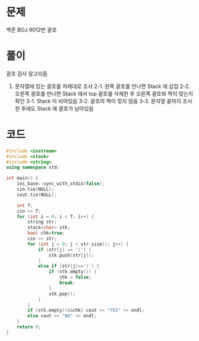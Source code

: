 # 문제
백준 BOJ 9012번 괄호
# 풀이
괄호 검사 알고리즘
1. 문자열에 있는 괄호를 차례대로 조사
2-1. 왼쪽 괄호를 만나면 Stack 에 삽입
2-2. 오른쪽 괄호를 만나면 Stack 에서 top 괄호를 삭제한 후 오른쪽 괄호와 짝이 맞는지 확인
3-1. Stack 이 비어있음
3-2. 괄호의 짝이 맞지 않음
3-3. 문자열 끝까지 조사한 후에도 Stack 에 괄호가 남아있음

# 코드
```cpp
#include <iostream>
#include <stack>
#include <string>
using namespace std;

int main() {
	ios_base::sync_with_stdio(false);
	cin.tie(NULL);
	cout.tie(NULL);

	int T;
	cin >> T;
	for (int i = 0; i < T; i++) {
		string str;
		stack<char> stk;
		bool chk=true;
		cin >> str;
		for (int j = 0; j < str.size(); j++) {
			if (str[j] == '(') {
				stk.push(str[j]);
			}
			else if (str[j]==')') {
				if (stk.empty()) {
					chk = false;
					break;
				}
				stk.pop();
			}
		}
		if (stk.empty()&&chk) cout << "YES" << endl;
		else cout << "NO" << endl;
	}
	return 0;
}
```

